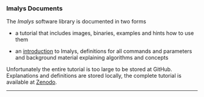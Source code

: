 ### Imalys Documents

The *Imalys* software library is documented in two forms

- a tutorial that includes images, binaries, examples and hints how to use them

- an [introduction](0_Manual.md) to Imalys, definitions for all commands and parameters and background material explaining algorithms and concepts

Unfortunately the entire tutorial is too large to be stored at GitHub. Explanations and definitions  are stored locally, the complete tutorial is available at [Zenodo]().

------

